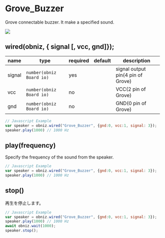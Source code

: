 # Grove_Buzzer

Grove connectable buzzer. It make a specified sound.

![](image.jpg)

## wired(obniz,  { signal [, vcc, gnd]});


name | type | required | default | description
--- | --- | --- | --- | ---
signal | `number(obniz Board io)` | yes |  &nbsp; | signal output pin(4 pin of Grove)
vcc | `number(obniz Board io)` | no |  &nbsp; | VCC(2 pin of Grove)
gnd | `number(obniz Board io)` | no |  &nbsp; | GND(0 pin of Grove)


```Javascript
// Javascript Example
var speaker = obniz.wired("Grove_Buzzer", {gnd:0, vcc:1, signal: 3});
speaker.play(1000) // 1000 Hz
```

## play(frequency)

Specify the frequency of the sound from the speaker.

```Javascript
// Javascript Example
var speaker = obniz.wired("Grove_Buzzer", {gnd:0, vcc:1, signal: 3});
speaker.play(1000) // 1000 Hz
```

## stop()

再生を停止します。

```Javascript
// Javascript Example
var speaker = obniz.wired("Grove_Buzzer", {gnd:0, vcc:1, signal: 3});
speaker.play(1000) // 1000 Hz
await obniz.wait(1000);
speaker.stop();
```
